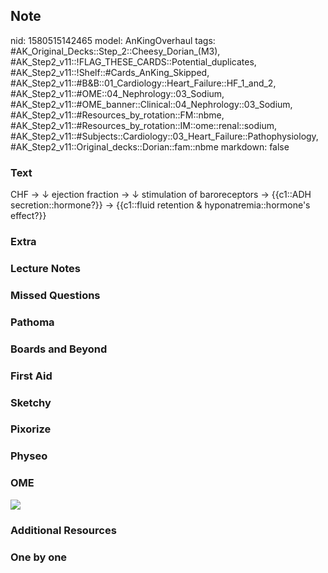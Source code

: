 ## Note
nid: 1580515142465
model: AnKingOverhaul
tags: #AK_Original_Decks::Step_2::Cheesy_Dorian_(M3), #AK_Step2_v11::!FLAG_THESE_CARDS::Potential_duplicates, #AK_Step2_v11::!Shelf::#Cards_AnKing_Skipped, #AK_Step2_v11::#B&B::01_Cardiology::Heart_Failure::HF_1_and_2, #AK_Step2_v11::#OME::04_Nephrology::03_Sodium, #AK_Step2_v11::#OME_banner::Clinical::04_Nephrology::03_Sodium, #AK_Step2_v11::#Resources_by_rotation::FM::nbme, #AK_Step2_v11::#Resources_by_rotation::IM::ome::renal::sodium, #AK_Step2_v11::#Subjects::Cardiology::03_Heart_Failure::Pathophysiology, #AK_Step2_v11::Original_decks::Dorian::fam::nbme
markdown: false

### Text
CHF → ↓ ejection fraction → ↓ stimulation of baroreceptors → {{c1::ADH secretion::hormone?}} → {{c1::fluid retention & hyponatremia::hormone's effect?}}

### Extra


### Lecture Notes


### Missed Questions


### Pathoma


### Boards and Beyond


### First Aid


### Sketchy


### Pixorize


### Physeo


### OME
<div class="ome-widget">
  <a href=
  "https://onlinemeded.org/spa/nephrology/sodium/acquire?ref=anki"><img src="_OME_AnkiFlashcards_Lesson_6.png"></a>
</div>

### Additional Resources


### One by one

